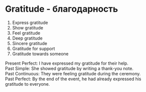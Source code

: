 # Gratitude - благодарность

1. Express gratitude  
2. Show gratitude  
3. Feel gratitude  
4. Deep gratitude  
5. Sincere gratitude  
6. Gratitude for support  
7. Gratitude towards someone  

Present Perfect: I have expressed my gratitude for their help.  
Past Simple: She showed gratitude by writing a thank-you note.  
Past Continuous: They were feeling gratitude during the ceremony.  
Past Perfect: By the end of the event, he had already expressed his gratitude to everyone.
